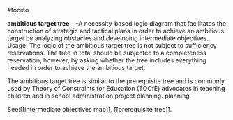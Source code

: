 #tocico

<b>ambitious target tree</b> - -A necessity-based logic diagram that facilitates the construction of  strategic and tactical plans in order to achieve an ambitious target by analyzing obstacles and developing intermediate objectives.
Usage: The logic of the ambitious target tree is not subject to sufficiency reservations.  The tree in total should be subjected to a completeness reservation, however, by asking whether the tree includes everything needed in order to achieve the ambitious target.

 
The ambitious target tree is similar to the prerequisite tree and is commonly used by Theory of 
Constraints for Education (TOCfE) advocates in teaching children and in school administration project planning. planning. 



See:[[intermediate objectives map]], [[prerequisite tree]].



